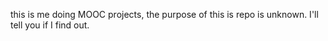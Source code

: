 this is me doing MOOC projects, the purpose of this is repo is unknown. I'll tell you if I find out.
